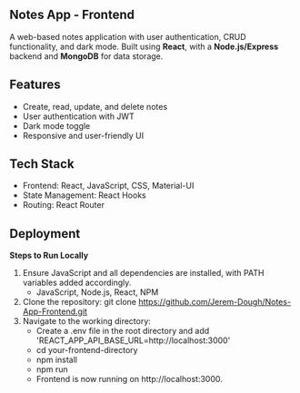 ##  **Notes App - Frontend**

A web-based notes application with user authentication, CRUD functionality, and dark mode. Built using **React**, with a **Node.js/Express** backend and **MongoDB** for data storage.

## **Features**

- Create, read, update, and delete notes
- User authentication with JWT
- Dark mode toggle
- Responsive and user-friendly UI

## **Tech Stack**

- Frontend: React, JavaScript, CSS, Material-UI
- State Management: React Hooks
- Routing: React Router

## **Deployment**

**Steps to Run Locally**
1. Ensure JavaScript and all dependencies are installed, with PATH variables added accordingly.
   - JavaScript, Node.js, React, NPM
2. Clone the repository: git clone https://github.com/Jerem-Dough/Notes-App-Frontend.git
3. Navigate to the working directory:
   - Create a .env file in the root directory and add 'REACT_APP_API_BASE_URL=http://localhost:3000'
   - cd your-frontend-directory
   - npm install
   - npm run
   - Frontend is now running on http://localhost:3000.

